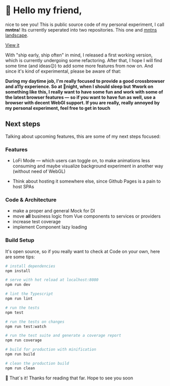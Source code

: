 # 👋 Hello my friend,

nice to see you! This is public source code of my
personal experiment, I call **mntns**! Its currently seperated into two 
repositories. This one and [mntns landscape](https://github.com/ThomasRutzer/mntns).

[View it](https://thomasrutzer.github.io/mntns/)

With "ship early, ship often" in mind, I released a first working version, which
is currently undergoing some refactoring.
After that, I hope I will find some time (and ideas😉) to add some more features from now on.
And since it's kind of experimental, please be aware of that:

**During my daytime job, I'm really focused to provide a good
crossbrowser and a11y experience. So at 🌃night, when I should sleep but ⚒️work
on something like this, I really want to have some fun and work with
some of the latest browser features — so if you want to have fun as well,
use a browser with decent WebGl support. If you are really, really annoyed by
my personal experiment, feel free to get in touch** 

## Next steps

Talking about upcoming features, this are some of my next steps focused:

### Features

* LoFi Mode — which users can toggle on, to make animations less
consuming and maybe visualize background experiment in another way (without need of WebGL)

* Think about hosting it somewhere else, since Github Pages is a pain to host SPAs

### Code & Architecture

* make a proper and general Mock for DI
* move **all** business logic from Vue components to services or providers
* increase test coverage
* implement Component lazy loading

### Build Setup

It's open source, so if you really want to check at Code on your own,
here are some tips:

``` bash
# install dependencies
npm install

# serve with hot reload at localhost:8080
npm run dev

# lint the Typescript
npm run lint

# run the tests
npm test

# run the tests on changes
npm run test:watch

# run the test suite and generate a coverage report
npm run coverage

# build for production with minification
npm run build

# clean the production build
npm run clean
```

👋 That´s it! Thanks for reading that far. Hope to see you soon
